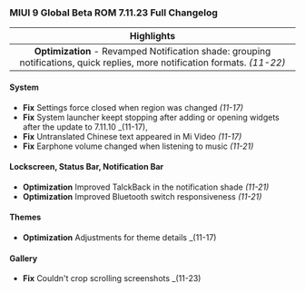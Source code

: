 ### MIUI 9 Global Beta ROM 7.11.23 Full Changelog

| Highlights |
|:------:|
| **Optimization** - Revamped Notification shade: grouping notifications, quick replies, more notification formats. _(11-22)_ |

#### System

- **Fix** Settings force closed when region was changed _(11-17)_
- **Fix** System launcher keept stopping after adding or opening widgets after the update to 7.11.10 _(11-17),
- **Fix** Untranslated Chinese text appeared in Mi Video _(11-17)_
- **Fix** Earphone volume changed when listening to music _(11-21)_

#### Lockscreen, Status Bar, Notification Bar

- **Optimization** Improved TalckBack in the notification shade _(11-21)_
- **Optimization** Improved Bluetooth switch responsiveness _(11-21)_

#### Themes

- **Optimization** Adjustments for theme details _(11-17)

#### Gallery

- **Fix** Couldn't crop scrolling screenshots _(11-23)
